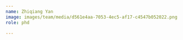 ```yaml
---
name: Zhiqiang Yan
image: images/team/media/d561e4aa-7053-4ec5-af17-c4547b052022.png
role: phd

---
```



